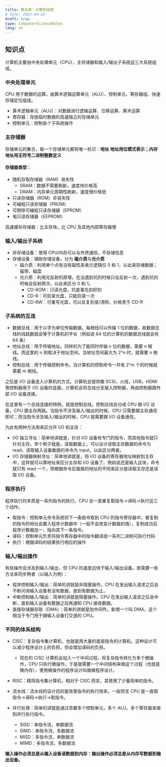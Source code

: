 ```yaml
---
title: 第五章：计算机组成
# date: 2023-04-26
draft: true
type: ComputerScienceNotes
lang: zh
---
```


## 知识点

计算机主要由中央处理单元（CPU），主存储器和输入/输出子系统这三大系统组成。

### 中央处理单元

CPU 用于数据的运算。由算术逻辑运算单元（ALU）、控制单元、寄存器组、快速存储定位组成。

- 算术逻辑单元（ALU）：对数据进行逻辑运算、位移运算、算术运算
- 寄存器：存放临时数据的高速独立的存储单元
- 控制单元：控制各个子系统操作

### 主存储器

存储单元的集合，每一个存储单元都有唯一标识：**地址**
**地址用位模式表示；内存地址用无符号二进制整数定义**

#### 存储器类型：

- 随机存取存储器（RAM）易失性
  - SRAM：数据不需要刷新，速度快价格高
  - DRAM：内存单元周期性刷新，速度慢价格低
- 只读存储器（ROM）非易失性
- 可编程只读存储器（PROM）
- 可擦除可编程只读存储器（EPROM）
- 电只读存储器（EEPROM）

高速缓存存储器：比主存快，比 CPU 及其他内部寄存器慢

### 输入/输出子系统

- 非存储设备：使得 CPU/内存可以与外界通信，不存储信息
- 存储设备：辅助存储设备，分为 **磁介质**与**光介质**
  - 磁介质：利用单个点有没有磁性来表示逻辑位 0 和 1，以此来存储数据；磁带、磁盘
  - 光介质：利用光反射的原理，在没遇到坑的时候只会反射一次，遇到坑的时候会反射两次，以此来区分 0 和 1。
    - CD-ROM：只读光盘，坑是事先刻好的
    - CD-R：可刻录光盘，只能刻录一次
    - CD-RW：可重写光盘，可以反复刻录/清除，价格贵于 CD-R

### 子系统的互连

- 数据总线：用于以字为单位传输数据。每根线可以传输 1 位的数据，故数据总线的线路数就会等于计算机的字长（例如说 64 位的计算机的数据总线就会有 64 条）
- 地址总线：用于传输地址。同样的为了能同时传输 n 位的数据，需要 n 根线。而这里的 n 则取决于地址空间。当地址空间最大为 2^n 时，就需要 n 根线。
- 控制总线：用于传输控制命令。当计算机的控制命令一共有 2^m 个的时候就需要 m 根线。

之后是 I/O 设备连入计算机的方式。计算机会提供像 SCSI，火线，USB，HDMI 等控制器用于 I/O 设备的连接。计算机会将总线分支接入控制器，再由控制器跟外部 I/O 设备连接。

在这里有一个总线连接的特例，就是控制总线。控制总线会分成 CPU 跟 I/O 设备，CPU 跟主存两路。当指令不涉及输入/输出的时候，CPU 只需要跟主存通信即可；而当指令涉及输入/输出的时候，CPU 就需要跟 I/O 设备通信。

为此有两种方法用来区分开 I/O 和主存：

- I/O 独立寻址：简单地讲就是，针对 I/O 设备有专门的指令，而其他指令就只针对主存。举个例子就是，读取数据上，可以设计读取主存数据的命令为 read，读取输入设备数据的命令为 input，以此区分两者。
- I/O 存储器映射寻址：简单地讲就是，将 I/O 设备的寄存器地址映射到主存中，这样就可以靠地址来区分主存和 I/O 设备了。例如说还是输入这块，命令就只有 read 一个，但根据命令后面接的地址的不同来区分是读取主存还是读取 I/O 设备。

### 程序执行

程序执行的本质是一系列指令的执行。CPU 会一直重复取指令->译码->执行这三个动作。

- 取指令：控制单元命令系统将下一条指令取到 CPU 的指令寄存器中，被复制的指令的地址会置入程序计数器中（一般不会改变计数器的值），复制成功后程序计数器加一，指向其下一条指令。
- 译码：控制单元负责将指令寄存器中的指令翻译成一系列二进制可执行代码
- 执行：根据译码的结果执行相应的操作

### 输入/输出操作

有些操作会涉及到输入/输出，但 CPU 的速度远快于输入/输出设备。故需要一些方法来同步两者（以输入为例）：

- 程序控制输入/输出：简单的讲就是非阻塞操作。CPU 在发出输入请求之后会不断问询输入设备有没有数据，直到有数据为止。
- 中断控制输入/输出：简单的讲就是阻塞操作。CPU 在发出输入请求之后会中断，直到输入设备有数据之后再通知 CPU 接收数据。
- 直接存储器存取（DMA）：简单的讲就是加中间件。新增一个叫 DMA，这个相当于专门用于跟输入设备打交道的 CPU。

### 不同的体系结构

- CISC：复杂指令集计算机，也就是用大量的底层指令的计算机，这种设计可以减少程序设计上的负担，但会增加译码的负担。

  - 现在的 CISC 计算机会加入一个中间过程，将复杂指令转化为多个微操作，CPU 只执行微操作。于是就需要一个中间结构来做这个过程（也就是微内存），使用微操作的程序设计叫做微程序设计。

- RISC：精简指令集计算机，相对于 CISC 而言，其使用了少量简单的指令。

- 流水线：流水线的设计目的是改善指令的执行效率。一般而言 CPU 是一直取指令->译码->执行->取指令。

- 并行处理：简单的讲就是通过添置多个控制单元，多个 ALU，多个寄存器来做到并行执行指令。
  - SISD：单指令流，单数据流
  - SIMD：单指令流，多数据流
  - MISD：多指令流，单数据流
  - MIMD：多指令流，多数据流

**输入操作必须总是从输入设备读数据到内存：输出操作必须总是从内存写数据到输出设备。**
